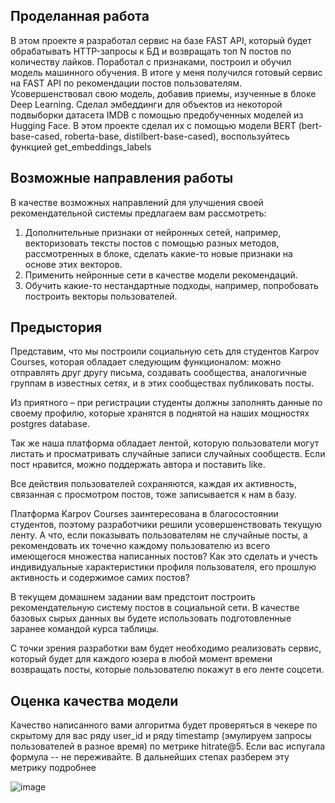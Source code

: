 
<h2>Проделанная работа</h2>
В этом проекте я разработал сервис на базе FAST API, который будет обрабатывать HTTP-запросы к БД и возвращать топ N постов по количеству лайков.
Поработал с признаками, построил и обучил модель машинного обучения. В итоге у меня получился готовый сервис на FAST API по рекомендации постов пользователям.
Усовершенствовал свою модель, добавив приемы, изученные в блоке Deep Learning. 
Сделал эмбеддинги для объектов из некоторой подвыборки датасета IMDB с помощью предобученных моделей из Hugging Face. 
В этом проекте сделал их с помощью модели BERT (bert-base-cased, roberta-base, distilbert-base-cased), воспользуйтесь функцией get_embeddings_labels

<h2>Возможные направления работы</h2>
В качестве возможных направлений для улучшения своей рекомендательной системы предлагаем вам рассмотреть:

1. Дополнительные признаки от нейронных сетей, например, векторизовать тексты постов с помощью разных методов, рассмотренных в блоке, сделать какие-то новые признаки на основе этих векторов.
2. Применить нейронные сети в качестве модели рекомендаций.
3. Обучить какие-то нестандартные подходы, например, попробовать построить векторы пользователей.

<h2>Предыстория</h2>
Представим, что мы построили социальную сеть для студентов Karpov Courses, которая обладает следующим функционалом: можно отправлять друг другу письма, создавать сообщества, аналогичные группам в известных сетях, и в этих сообществах публиковать посты.

Из приятного – при регистрации студенты должны заполнять данные по своему профилю, которые хранятся в поднятой на наших мощностях postgres database.

Так же наша платформа обладает лентой, которую пользователи могут листать и просматривать случайные записи случайных сообществ. Если пост нравится, можно поддержать автора и поставить like.

Все действия пользователей сохраняются, каждая их активность, связанная с просмотром постов, тоже записывается к нам в базу.

Платформа Karpov Courses заинтересована в благосостоянии студентов, поэтому разработчики решили усовершенствовать текущую ленту. А что, если показывать пользователям не случайные посты, а рекомендовать их точечно каждому пользователю из всего имеющегося множества написанных постов? Как это сделать и учесть индивидуальные характеристики профиля пользователя, его прошлую активность и содержимое самих постов?

В текущем домашнем задании вам предстоит построить рекомендательную систему постов в социальной сети. В качестве базовых сырых данных вы будете использовать подготовленные заранее командой курса таблицы.

С точки зрения разработки вам будет необходимо реализовать сервис, который будет для каждого юзера в любой момент времени возвращать посты, которые пользователю покажут в его ленте соцсети.

 

<h2>Оценка качества модели</h2>
Качество написанного вами алгоритма будет проверяться в чекере по скрытому для вас ряду user_id и ряду timestаmp (эмулируем запросы пользователей в разное время) по метрике hitrate@5. Если вас испугала формула -- не переживайте. В дальнейших степах разберем эту метрику подробнее

![image](https://github.com/babuhinalex/PetProjects/assets/116432702/be591f34-88ec-4551-8ba7-80f196b2c56f)
